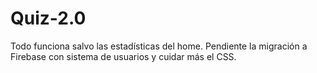 # Quiz-2.0
Todo funciona salvo las estadísticas del home. Pendiente la migración a Firebase con sistema de usuarios y cuidar más el CSS.
